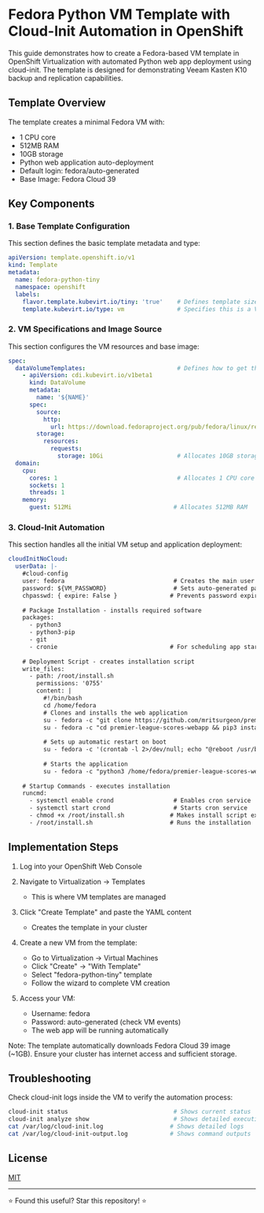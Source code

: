 # Fedora Python VM Template with Cloud-Init Automation in OpenShift

This guide demonstrates how to create a Fedora-based VM template in OpenShift Virtualization with automated Python web app deployment using cloud-init. The template is designed for demonstrating Veeam Kasten K10 backup and replication capabilities.

## Template Overview

The template creates a minimal Fedora VM with:
- 1 CPU core
- 512MB RAM 
- 10GB storage
- Python web application auto-deployment
- Default login: fedora/auto-generated
- Base Image: Fedora Cloud 39

## Key Components

### 1. Base Template Configuration
This section defines the basic template metadata and type:
```yaml
apiVersion: template.openshift.io/v1
kind: Template
metadata:
  name: fedora-python-tiny
  namespace: openshift
  labels:
    flavor.template.kubevirt.io/tiny: 'true'    # Defines template size category
    template.kubevirt.io/type: vm               # Specifies this is a VM template
```

### 2. VM Specifications and Image Source
This section configures the VM resources and base image:
```yaml
spec:
  dataVolumeTemplates:                          # Defines how to get the base OS image
    - apiVersion: cdi.kubevirt.io/v1beta1
      kind: DataVolume
      metadata:
        name: '${NAME}'
      spec:
        source:
          http:
            url: https://download.fedoraproject.org/pub/fedora/linux/releases/39/Cloud/x86_64/images/Fedora-Cloud-Base-39-1.5.x86_64.qcow2
        storage:
          resources:
            requests:
              storage: 10Gi                     # Allocates 10GB storage for the VM
  domain:
    cpu:
      cores: 1                                  # Allocates 1 CPU core
      sockets: 1
      threads: 1
    memory:
      guest: 512Mi                             # Allocates 512MB RAM
```

### 3. Cloud-Init Automation
This section handles all the initial VM setup and application deployment:
```yaml
cloudInitNoCloud:
  userData: |-
    #cloud-config
    user: fedora                               # Creates the main user account
    password: ${VM_PASSWORD}                   # Sets auto-generated password
    chpasswd: { expire: False }               # Prevents password expiration
    
    # Package Installation - installs required software
    packages:
      - python3
      - python3-pip
      - git
      - cronie                                # For scheduling app startup
    
    # Deployment Script - creates installation script
    write_files:
      - path: /root/install.sh
        permissions: '0755'
        content: |
          #!/bin/bash
          cd /home/fedora
          # Clones and installs the web application
          su - fedora -c "git clone https://github.com/mritsurgeon/premier-league-scores-webapp.git"
          su - fedora -c "cd premier-league-scores-webapp && pip3 install --user -r requirements.txt"
          
          # Sets up automatic restart on boot
          su - fedora -c '(crontab -l 2>/dev/null; echo "@reboot /usr/bin/python3 /home/fedora/premier-league-scores-webapp/app.py >> /home/fedora/premier-league-scores-webapp/app.log 2>&1") | crontab -'
          
          # Starts the application
          su - fedora -c "python3 /home/fedora/premier-league-scores-webapp/app.py &"
    
    # Startup Commands - executes installation
    runcmd:
      - systemctl enable crond                 # Enables cron service
      - systemctl start crond                  # Starts cron service
      - chmod +x /root/install.sh             # Makes install script executable
      - /root/install.sh                      # Runs the installation
```

## Implementation Steps

1. Log into your OpenShift Web Console

2. Navigate to Virtualization → Templates
   - This is where VM templates are managed

3. Click "Create Template" and paste the YAML content
   - Creates the template in your cluster

4. Create a new VM from the template:
   - Go to Virtualization → Virtual Machines
   - Click "Create" → "With Template"
   - Select "fedora-python-tiny" template
   - Follow the wizard to complete VM creation

5. Access your VM:
   - Username: fedora
   - Password: auto-generated (check VM events)
   - The web app will be running automatically

Note: The template automatically downloads Fedora Cloud 39 image (~1GB). Ensure your cluster has internet access and sufficient storage.

## Troubleshooting

Check cloud-init logs inside the VM to verify the automation process:
```bash
cloud-init status                              # Shows current status
cloud-init analyze show                        # Shows detailed execution analysis
cat /var/log/cloud-init.log                   # Shows detailed logs
cat /var/log/cloud-init-output.log            # Shows command outputs
```

## License

[MIT](LICENSE)

---
⭐ Found this useful? Star this repository! ⭐

